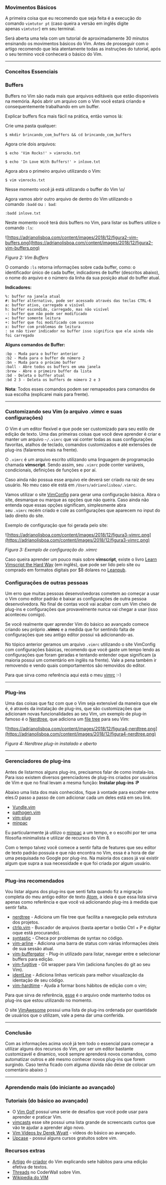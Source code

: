 ### Movimentos Básicos

A primeira coisa que eu recomendo que seja feita é a execução do comando `vimtutor pt` (caso queira a versão em inglês digite apenas `vimtutor`) em seu terminal.

Será aberta uma tela com um tutorial de aproximadamente 30 minutos ensinando os movimentos básicos do Vim. Antes de prosseguir com o artigo recomendo que leia atentamente todas as instruções do tutorial, após o seu termino você conhecerá o básico do Vim.

---

### Conceitos Essenciais

### Buffers

Buffers no Vim são nada mais que arquivos editáveis que estão disponíveis na memória. Após abrir um arquivo com o Vim você estará criando e consequentemente trabalhando em um buffer.

Explicar buffers fica mais fácil na prática, então vamos lá:

Crie uma pasta qualquer:

`$ mkdir brincando_com_buffers && cd brincando_com_buffers`

Agora crie dois arquivos:

`$ echo 'Vim Rocks!' > vimrocks.txt`

`$ echo 'In Love With Buffers!' > inlove.txt`

Agora abra o primeiro arquivo utilizando o Vim:

`$ vim vimrocks.txt`

Nesse momento você já está utilizando o buffer do Vim \o/

Agora vamos abrir outro arquivo de dentro do Vim utilizando o comando `:badd` ou `: bad`:

`:badd inlove.txt`

Neste momento você terá dois buffers no Vim, para listar os buffers utilize o comando `:ls`:

![https://adrianolisboa.com/content/images/2018/12/figura2-vim-buffers.png](https://adrianolisboa.com/content/images/2018/12/figura2-vim-buffers.png)

*Figura 2: Vim Buffers*

O comando `:ls` retorna informações sobre cada buffer, como: o identificador único de cada buffer, indicadores de buffer (descritos abaixo), o nome do arquivo e o número da linha da sua posição atual do buffer atual.

**Indicadores:**

```
%: buffer na janela atual
#: buffer alternativo, pode ser acessado através das teclas CTRL-6
a: buffer ativo, carregado e visível
h: buffer escondido, carregado, mas não visível
-: buffer que não pode ser modificado
=: buffer somente leitura
+: buffer que foi modificado com sucesso
x: buffer com problemas de leitura
: se não tiver indicador no buffer isso significa que ele ainda não foi carregado

```

**Alguns comandos de Buffer:**

```
:bp - Muda para o buffer anterior
:b2 - Muda para o buffer de número 2
:bn - Muda para o próximo buffer
:ball - Abre todos os buffers em uma janela 
:brew - Abre o primeiro buffer da lista
:bd - Deleta o buffer atual
:bd 2 3 - Deleta os buffers de número 2 e 3

```

**Nota**: Todos esses comandos podem ser remapeados para comandos de sua escolha (explicarei mais para frente).

---

### Customizando seu Vim (o arquivo .vimrc e suas configurações)

O Vim é um editor flexível e que pode ser customizado para seu estilo de edição de texto. Uma das primeiras coisas que você deve aprender é criar e manter um arquivo `~/.vimrc` que vai conter todas as suas configurações favoritas, atalhos de teclado, comandos customizados e até extensões de plug-ins (falaremos mais na frente).

O `.vimrc` é um arquivo escrito utilizando uma linguagem de programação chamada **vimscript**. Sendo assim, seu `.vimrc` pode conter variáveis, condicionais, definições de funções e por aí.

Caso ainda não possua esse arquivo ele deverá ser criado na raiz de seu usuário. No meu caso ele está em `/Users/adrianolisboa/.vimrc`.

Vamos utilizar o site [VimConfig](https://vimconfig.com/) para gerar uma configuração básica. Abra o site, desmarque ou marque as opções que não queira. Caso ainda não entenda oque essas opções significam, simplesmente abra seu `.vimrc` recém criado e cole as configurações que aparecem no input do lado direito do site.

Exemplo de configuração que foi gerada pelo site:

![https://adrianolisboa.com/content/images/2018/12/figura3-vimrc.png](https://adrianolisboa.com/content/images/2018/12/figura3-vimrc.png)

*Figura 3: Exemplo de configuração do .vimrc*

Caso queira aprender um pouco mais sobre **vimscript**, existe o livro [Learn Vimscript the Hard Way](http://learnvimscriptthehardway.stevelosh.com/) (em inglês), que pode ser lido pelo site ou comprado em formatos digitais por $8 dolares no [Leanpub](https://leanpub.com/learnvimscriptthehardway).

### Configurações de outras pessoas

Um erro que muitas pessoas desenvolvedoras cometem ao começar a usar o Vim como editor padrão é baixar as configurações de outra pessoa desenvolvedora. No final de contas você vai acabar com um Vim cheio de plug-ins e configurações que provavelmente nunca vai chegar a usar (isso aconteceu comigo).

Se você realmente quer aprender Vim do básico ao avançado comece criando seu próprio **.vimrc** e a medida que for sentindo falta de configurações que seu antigo editor possui vá adicionando-as.

No tópico anterior geramos um arquivo `.vimrc` utilizando o site VimConfig com configurações básicas, recomendo que você gaste um tempo lendo as configurações que foram geradas e tentando entender oque significam (a maioria possui um comentário em inglês na frente). Vale a pena também ir removendo e vendo quais comportamentos são removidos do editor.

Para que sirva como referência aqui está o meu [vimrc](https://github.com/adrianolisboa/vim/blob/master/vimrc) :-)

---

### Plug-ins

Uma das coisas que faz com que o Vim seja extensível da maneira que ele é, é através da instalação de plug-ins, que são customizações que adicionam novas funcionalidades ao seu Vim, um exemplo de plug-in famoso é o [Nerdtree](https://github.com/scrooloose/nerdtree), que adiciona um [file tree](https://en.wikipedia.org/wiki/Directory_structure) para seu Vim:

![https://adrianolisboa.com/content/images/2018/12/figura4-nerdtree.png](https://adrianolisboa.com/content/images/2018/12/figura4-nerdtree.png)

*Figura 4: Nerdtree plug-in instalado e aberto*

---

### Gerenciadores de plug-ins

Antes de listarmos alguns plug-ins, precisamos falar de como instala-los. Para isso existem diversos gerenciadores de plug-ins criados por usuários de Vim e que no final levam a mesma função: **Instalar plug-ins :P**

Abaixo uma lista dos mais conhecidos, fique à vontade para escolher entre eles.O passo a passo de com adicionar cada um deles está em seu link.

- [Vundle.vim](https://github.com/VundleVim/Vundle.vim)
- [pathogen.vim](https://github.com/tpope/vim-pathogen)
- [vim-plug](https://github.com/junegunn/vim-plug)
- [minpac](https://github.com/k-takata/minpac)

Eu particularmente já utilizo o [minpac](https://github.com/k-takata/minpac) a um tempo, e o escolhi por ter uma filosofia minimalista e utilizar de recursos do Vim 8.

Com o tempo talvez você comece a sentir falta de features que seu editor de texto padrão possuía e que não encontra no Vim, essa é a hora de dar uma pesquisada no Google por plug-ins. Na maioria dos casos já vai existir algum que supra a sua necessidade e que foi criada por algum usuário.

---

### Plug-ins recomendados

Vou listar alguns dos plug-ins que senti falta quando fiz a migração completa do meu antigo editor de texto [Atom](https://atom.io/), a ideia é que essa lista sirva apenas como referência e que você vá adicionando plug-ins à medida que sentir falta.

- [nerdtree](https://github.com/scrooloose/nerdtree) - Adiciona um file tree que facilita a navegação pela estrutura dos projetos.
- [ctrlp.vim](https://github.com/kien/ctrlp.vim) - Buscador de arquivos (basta apertar o botão Ctrl + P e digitar oque está procurando).
- [syntastic](https://github.com/vim-syntastic/syntastic) - Checa por problemas de syntax no código.
- [vim-arline](https://github.com/vim-airline/vim-airline) - Adiciona uma barra de status com várias informações úteis de sua sessão atual.
- [vim-buffergator](https://github.com/jeetsukumaran/vim-buffergator) - Plug-in utilizado para listar, navegar entre e selecionar buffers para edição.
- [vim-fugitive](https://github.com/tpope/vim-fugitive) - Git wrapper para Vim (adiciona funções do git ao seu Vim).
- [identLine](https://github.com/Yggdroot/indentLine) - Adiciona linhas verticais para melhor visualização da identação de seu código.
- [vim-hardtime](https://github.com/takac/vim-hardtime) - Ajuda a formar bons hábitos de edição com o vim;

Para que sirva de referência, [esse](https://github.com/adrianolisboa/vim/blob/master/packages.vim) é o arquivo onde mantenho todos os plug-ins que estou utilizando no momento.

O site [VimAwesome](https://vimawesome.com/) possui uma lista de plug-ins ordenada por quantidade de usuários que o utilizam, vale a pena dar uma conferida.

---

### Conclusão

Com as informações acima você já tem todo o essencial para começar a utilizar alguns dos recursos do Vim, por ser um editor bastante customizavél e dinamico, você sempre aprenderá novos comandos, como automatizar outros e até mesmo conhecer novos plug-ins que forem surgindo. Caso tenha ficado com alguma dúvida não deixe de colocar um comentário abaixo :)

---

### Aprendendo mais (do iniciante ao avançado)

### Tutoriais (do básico ao avançado)

- O [Vim Golf](http://www.vimgolf.com/) possuí uma serie de desafios que você pode usar para aprender e praticar Vim.
- [vimcasts](http://vimcasts.org/) esse site possui uma lista grande de screencasts curtos que vão te ajudar a aprender algo novo.
- [Vim Vídeos by Derek Wyatt](http://derekwyatt.org/vim/tutorials/) - vídeos do básico ao avançado.
- [Upcase](https://thoughtbot.com/upcase/vim) - possui alguns cursos gratuitos sobre vim.

### Recursos extras

- [Artigo](https://www.moolenaar.net/habits.html) do [criador](https://en.wikipedia.org/wiki/Bram_Moolenaar) do Vim explicando sete hábitos para uma edição efetiva de textos.
- [Threads](https://coderwall.com/t/vim/popular/1) no CoderWall sobre Vim.
- [Wikipedia do VIM](http://vim.wikia.com/wiki/Vim_Tips_Wiki)